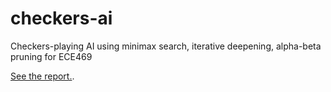 # checkers-ai
Checkers-playing AI using minimax search, iterative deepening, alpha-beta pruning for ECE469

[See the report.](http://files.lambdalambda.ninja/reports/20-21_fall/ece469_proj1_checkers_ai_lam.pdf).
